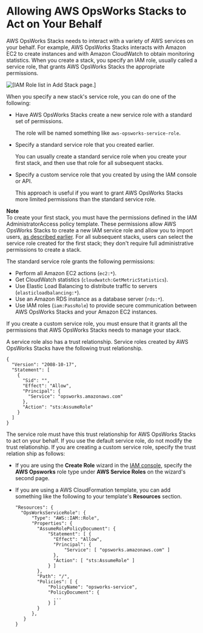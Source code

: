 # Allowing AWS OpsWorks Stacks to Act on Your Behalf<a name="opsworks-security-servicerole"></a>

AWS OpsWorks Stacks needs to interact with a variety of AWS services on your behalf\. For example, AWS OpsWorks Stacks interacts with Amazon EC2 to create instances and with Amazon CloudWatch to obtain monitoring statistics\. When you create a stack, you specify an IAM role, usually called a service role, that grants AWS OpsWorks Stacks the appropriate permissions\.

![\[IAM Role list in Add Stack page.\]](http://docs.aws.amazon.com/opsworks/latest/userguide/images/add-stack-iamrole.png)

When you specify a new stack's service role, you can do one of the following:
+ Have AWS OpsWorks Stacks create a new service role with a standard set of permissions\.

  The role will be named something like `aws-opsworks-service-role`\.
+ Specify a standard service role that you created earlier\. 

  You can usually create a standard service role when you create your first stack, and then use that role for all subsequent stacks\.
+ Specify a custom service role that you created by using the IAM console or API\.

  This approach is useful if you want to grant AWS OpsWorks Stacks more limited permissions than the standard service role\. 

**Note**  
To create your first stack, you must have the permissions defined in the IAM AdministratorAccess policy template\. These permissions allow AWS OpsWorks Stacks to create a new IAM service role and allow you to import users, [as described earlier](opsworks-security-users-manage-import.md)\. For all subsequent stacks, users can select the service role created for the first stack; they don't require full administrative permissions to create a stack\. 

The standard service role grants the following permissions:
+ Perform all Amazon EC2 actions \(`ec2:*`\)\. 
+ Get CloudWatch statistics \(`cloudwatch:GetMetricStatistics`\)\. 
+ Use Elastic Load Balancing to distribute traffic to servers \(`elasticloadbalancing:*`\)\.
+ Use an Amazon RDS instance as a database server \(`rds:*`\)\.
+ Use IAM roles \(`iam:PassRole`\) to provide secure communication between AWS OpsWorks Stacks and your Amazon EC2 instances\.

If you create a custom service role, you must ensure that it grants all the permissions that AWS OpsWorks Stacks needs to manage your stack\.

A service role also has a trust relationship\. Service roles created by AWS OpsWorks Stacks have the following trust relationship\.

```
{
  "Version": "2008-10-17",
  "Statement": [
    {
      "Sid": "",
      "Effect": "Allow",
      "Principal": {
        "Service": "opsworks.amazonaws.com"
      },
      "Action": "sts:AssumeRole"
    }
  ]
}
```

The service role must have this trust relationship for AWS OpsWorks Stacks to act on your behalf\. If you use the default service role, do not modify the trust relationship\. If you are creating a custom service role, specify the trust relation ship as follows: 
+ If you are using the **Create Role** wizard in the [IAM console](https://console.aws.amazon.com/iam/home#roles), specify the **AWS Opsworks** role type under **AWS Service Roles** on the wizard's second page\. 
+ If you are using a AWS CloudFormation template, you can add something like the following to your template's **Resources** section\.

  ```
  "Resources": {
    "OpsWorksServiceRole": {
        "Type": "AWS::IAM::Role",
        "Properties": {
          "AssumeRolePolicyDocument": {
              "Statement": [ {
                "Effect": "Allow",
                "Principal": {
                    "Service": [ "opsworks.amazonaws.com" ]
                },
                "Action": [ "sts:AssumeRole" ]
              } ]
          },
          "Path": "/",
          "Policies": [ {
              "PolicyName": "opsworks-service",
              "PolicyDocument": {
                ...
              } ]
          }
        },
     }
  }
  ```